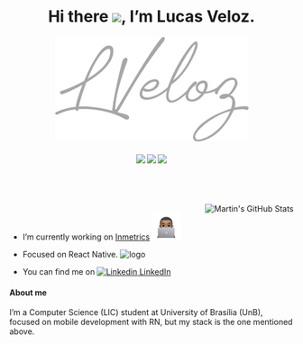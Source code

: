 <h1 align="center"> Hi there <img src="https://raw.githubusercontent.com/kaueMarques/kaueMarques/master/hi.gif" width="30px">, I’m Lucas Veloz. </h1>

<p align="center">
  <img src="./logoCinza.png" />
</p>
<h4 align="center">
  
![](https://img.shields.io/badge/Stack-ReactNative-informational?style=flat&logo=react&logoColor=white&color=61dbfb)
![](https://img.shields.io/badge/Stack-React.JS-informational?style=flat&logo=react&logoColor=white&color=61dbfb)
![](https://img.shields.io/badge/Stack-NodeJS-informational?style=flat&logo=ts-node&logoColor=white&color=3178C6)
</h4>

<br />
<br />
<br />
<img align="right" src="https://github-readme-stats.vercel.app/api?username=LucasVeloz&show_icons=true&line_height=27&count_private=true&title_color=ffffff&text_color=c9cacc&icon_color=f9f9f9&bg_color=1d1f21" alt="Martin's GitHub Stats" />

- I’m currently working on [Inmetrics](https://inmetrics.com.br/) <img src="./Image.png" alt="memoji" width="50px" />

- Focused on React Native.  <img src="https://3ulsmb4eg8vz37c0vz2si64j-wpengine.netdna-ssl.com/wp-content/uploads/2019/05/react-native-UX-design.gif" alt="logo" width="50px" />

- You can find me on  [![Linkedin](https://i.stack.imgur.com/gVE0j.png)  LinkedIn](https://www.linkedin.com/in/LucasVeloz)


<h4>About me </h4>
I’m a Computer Science (LIC) student at University of Brasília (UnB), focused on mobile development with RN, but my stack is the one mentioned above.

